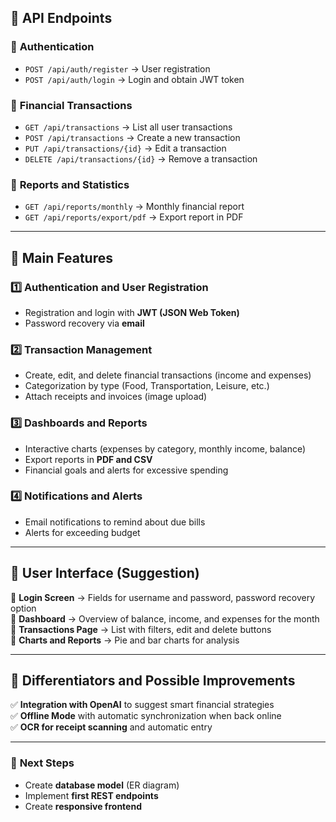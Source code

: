 ## 🔗 **API Endpoints**

### 🔹 **Authentication**

- `POST /api/auth/register` → User registration
- `POST /api/auth/login` → Login and obtain JWT token

### 🔹 **Financial Transactions**

- `GET /api/transactions` → List all user transactions
- `POST /api/transactions` → Create a new transaction
- `PUT /api/transactions/{id}` → Edit a transaction
- `DELETE /api/transactions/{id}` → Remove a transaction

### 🔹 **Reports and Statistics**

- `GET /api/reports/monthly` → Monthly financial report
- `GET /api/reports/export/pdf` → Export report in PDF

---

## 🎯 **Main Features**

### 1️⃣ **Authentication and User Registration**

- Registration and login with **JWT (JSON Web Token)**
- Password recovery via **email**

### 2️⃣ **Transaction Management**

- Create, edit, and delete financial transactions (income and expenses)
- Categorization by type (Food, Transportation, Leisure, etc.)
- Attach receipts and invoices (image upload)

### 3️⃣ **Dashboards and Reports**

- Interactive charts (expenses by category, monthly income, balance)
- Export reports in **PDF and CSV**
- Financial goals and alerts for excessive spending

### 4️⃣ **Notifications and Alerts**

- Email notifications to remind about due bills
- Alerts for exceeding budget

---

## 🎨 **User Interface (Suggestion)**

📌 **Login Screen** → Fields for username and password, password recovery option  
📌 **Dashboard** → Overview of balance, income, and expenses for the month  
📌 **Transactions Page** → List with filters, edit and delete buttons  
📌 **Charts and Reports** → Pie and bar charts for analysis

---

## 🚀 **Differentiators and Possible Improvements**

✅ **Integration with OpenAI** to suggest smart financial strategies  
✅ **Offline Mode** with automatic synchronization when back online  
✅ **OCR for receipt scanning** and automatic entry

---

### 📆 **Next Steps**

- Create **database model** (ER diagram)
- Implement **first REST endpoints**
- Create **responsive frontend**